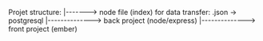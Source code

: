 Projet structure:
	|-------> node file (index) for data transfer: .json -> postgresql
	|--------------> back project (node/express)
	|--------------> front project (ember)
